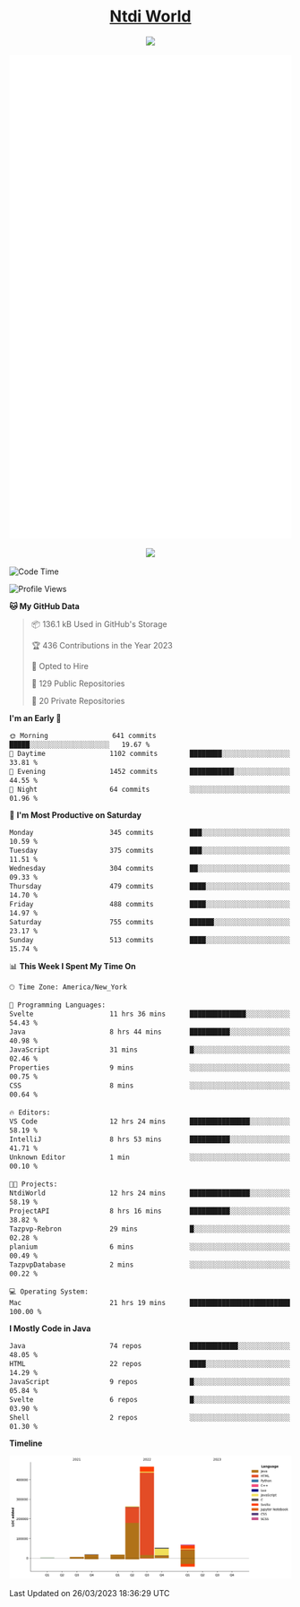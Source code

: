 <h1 align="center"><a href="https://www.ntdi.world">Ntdi World</a></h1>
<p align="center">
  <a href="https://github.com/n-tdi"><img src="https://readme-typing-svg.herokuapp.com?lines=FullStack+Developer;Web+Developer;Open-Source+Enthusiast;Java+Developer;Spigot-API%20Developer;&center=true&width=500&height=50"></a>
</p>

<div align="center">
  <img src="/github-metrics.svg"></img>
  
  <img src="https://komarev.com/ghpvc/?username=n-tdi&color=green"></img>
</div>

<!-- May use later.. idk -->
<!-- <a href="http://www.github.com/n-tdi"><img src="https://github-readme-stats.vercel.app/api?username=n-tdi&show_icons=true&hide=&count_private=true&title_color=0891b2&text_color=ffffff&icon_color=0891b2&bg_color=1c1917&hide_border=true&show_icons=true" alt="n-tdi's GitHub stats" /></a> -->

<!--START_SECTION:waka-->
![Code Time](http://img.shields.io/badge/Code%20Time-234%20hrs%2026%20mins-blue)

![Profile Views](http://img.shields.io/badge/Profile%20Views-16-blue)

**🐱 My GitHub Data** 

> 📦 136.1 kB Used in GitHub's Storage 
 > 
> 🏆 436 Contributions in the Year 2023
 > 
> 💼 Opted to Hire
 > 
> 📜 129 Public Repositories 
 > 
> 🔑 20 Private Repositories 
 > 
**I'm an Early 🐤** 

```text
🌞 Morning                641 commits         █████░░░░░░░░░░░░░░░░░░░░   19.67 % 
🌆 Daytime                1102 commits        ████████░░░░░░░░░░░░░░░░░   33.81 % 
🌃 Evening                1452 commits        ███████████░░░░░░░░░░░░░░   44.55 % 
🌙 Night                  64 commits          ░░░░░░░░░░░░░░░░░░░░░░░░░   01.96 % 
```
📅 **I'm Most Productive on Saturday** 

```text
Monday                   345 commits         ███░░░░░░░░░░░░░░░░░░░░░░   10.59 % 
Tuesday                  375 commits         ███░░░░░░░░░░░░░░░░░░░░░░   11.51 % 
Wednesday                304 commits         ██░░░░░░░░░░░░░░░░░░░░░░░   09.33 % 
Thursday                 479 commits         ████░░░░░░░░░░░░░░░░░░░░░   14.70 % 
Friday                   488 commits         ████░░░░░░░░░░░░░░░░░░░░░   14.97 % 
Saturday                 755 commits         ██████░░░░░░░░░░░░░░░░░░░   23.17 % 
Sunday                   513 commits         ████░░░░░░░░░░░░░░░░░░░░░   15.74 % 
```


📊 **This Week I Spent My Time On** 

```text
🕑︎ Time Zone: America/New_York

💬 Programming Languages: 
Svelte                   11 hrs 36 mins      ██████████████░░░░░░░░░░░   54.43 % 
Java                     8 hrs 44 mins       ██████████░░░░░░░░░░░░░░░   40.98 % 
JavaScript               31 mins             █░░░░░░░░░░░░░░░░░░░░░░░░   02.46 % 
Properties               9 mins              ░░░░░░░░░░░░░░░░░░░░░░░░░   00.75 % 
CSS                      8 mins              ░░░░░░░░░░░░░░░░░░░░░░░░░   00.64 % 

🔥 Editors: 
VS Code                  12 hrs 24 mins      ███████████████░░░░░░░░░░   58.19 % 
IntelliJ                 8 hrs 53 mins       ██████████░░░░░░░░░░░░░░░   41.71 % 
Unknown Editor           1 min               ░░░░░░░░░░░░░░░░░░░░░░░░░   00.10 % 

🐱‍💻 Projects: 
NtdiWorld                12 hrs 24 mins      ███████████████░░░░░░░░░░   58.19 % 
ProjectAPI               8 hrs 16 mins       ██████████░░░░░░░░░░░░░░░   38.82 % 
Tazpvp-Rebron            29 mins             █░░░░░░░░░░░░░░░░░░░░░░░░   02.28 % 
planium                  6 mins              ░░░░░░░░░░░░░░░░░░░░░░░░░   00.49 % 
TazpvpDatabase           2 mins              ░░░░░░░░░░░░░░░░░░░░░░░░░   00.22 % 

💻 Operating System: 
Mac                      21 hrs 19 mins      █████████████████████████   100.00 % 
```

**I Mostly Code in Java** 

```text
Java                     74 repos            ████████████░░░░░░░░░░░░░   48.05 % 
HTML                     22 repos            ████░░░░░░░░░░░░░░░░░░░░░   14.29 % 
JavaScript               9 repos             █░░░░░░░░░░░░░░░░░░░░░░░░   05.84 % 
Svelte                   6 repos             █░░░░░░░░░░░░░░░░░░░░░░░░   03.90 % 
Shell                    2 repos             ░░░░░░░░░░░░░░░░░░░░░░░░░   01.30 % 
```



**Timeline**

![Lines of Code chart](https://raw.githubusercontent.com/n-tdi/n-tdi/main/assets/bar_graph.png)


 Last Updated on 26/03/2023 18:36:29 UTC
<!--END_SECTION:waka-->
